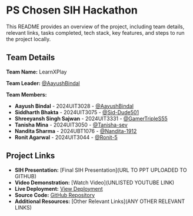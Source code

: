 # PS Chosen SIH Hackathon

This README provides an overview of the project, including team details, relevant links, tasks completed, tech stack, key features, and steps to run the project locally.

## Team Details

**Team Name:** LearnXPlay

**Team Leader:** [@AayushBindal](https://github.com/AayushBindal)

**Team Members:**

- **Aayush Bindal** - 2024UIT3028 - [@AayushBindal](https://github.com/AayushBindal)
- **Siddharth Bhakta** - 2024UIT3075 - [@Sid-Dude501](https://github.com/Sid-Dude501)
- **Shreeyansh Singh Sajwan** - 2024UIT3331 - [@GamerTripleS55](https://github.com/GamerTripleS55)
- **Tanisha Mina** - 2024UIT3050 - [@Tanisha-sev](https://github.com/Tanisha-sev)
- **Nandita Sharma** - 2024UBT1076 - [@Nandita-1912](https://github.com/Nandita-1912)
- **Ronit Agarwal** - 2024UIT3044 - [@Ronit-5](https://github.com/Ronit-5)

## Project Links

- **SIH Presentation:** [Final SIH Presentation](URL TO PPT UPLOADED TO GITHUB)
- **Video Demonstration:** [Watch Video](UNLISTED YOUTUBE LINK)
- **Live Deployment:** [View Deployment](https://comforting-travesseiro-3d73a6.netlify.app)
- **Source Code:** [GitHub Repository](https://github.com/Sid-Dude501/LXP_Prototype_3.0)
- **Additional Resources:** [Other Relevant Links](ANY OTHER RELEVANT LINKS)

